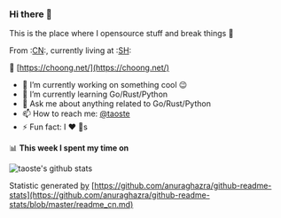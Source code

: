### Hi there 👋
This is the place where I opensource stuff and break things :rofl:

From :[CN](https://github.com/anuraghazra/github-readme-stats/blob/master/readme_cn.md):, currently living at :[SH](https://github.com/anuraghazra/github-readme-stats/blob/master/readme_us.md):

:link: [https://choong.net/](https://choong.net/)

- 🔭 I’m currently working on something cool :wink:
- 🌱 I’m currently learning Go/Rust/Python
- 💬 Ask me about anything related to Go/Rust/Python
- 📫 How to reach me: [@taoste](https://github.com/taoste/taoste/issues)
- ⚡ Fun fact: I :heart: :dog:s

📊 **This week I spent my time on**

![taoste's github stats](https://github-readme-stats.vercel.app/api?username=taoste&show_icons=true)   

Statistic generated [by](https://github.com/saltbo/saltbo) [https://github.com/anuraghazra/github-readme-stats](https://github.com/anuraghazra/github-readme-stats/blob/master/readme_cn.md)

